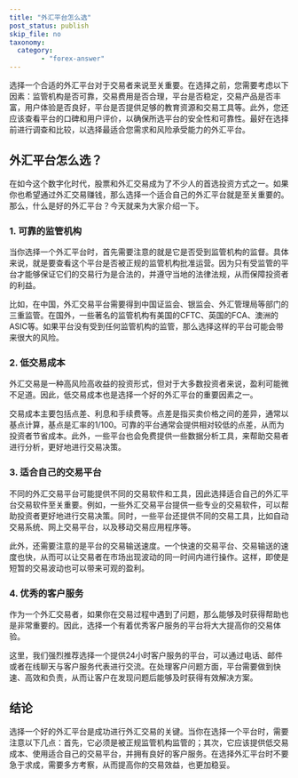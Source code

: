 ```yaml
---
title: "外汇平台怎么选"
post_status: publish
skip_file: no
taxonomy:
  category:
        - "forex-answer"
---
```


选择一个合适的外汇平台对于交易者来说至关重要。在选择之前，您需要考虑以下因素：监管机构是否可靠，交易费用是否合理，平台是否稳定，交易产品是否丰富，用户体验是否良好，平台是否提供足够的教育资源和交易工具等。此外，您还应该查看平台的口碑和用户评价，以确保所选平台的安全性和可靠性。最好在选择前进行调查和比较，以选择最适合您需求和风险承受能力的外汇平台。

## 外汇平台怎么选？

在如今这个数字化时代，股票和外汇交易成为了不少人的首选投资方式之一。如果你也希望通过外汇交易赚钱，那么选择一个适合自己的外汇平台就是至关重要的。那么，什么是好的外汇平台？今天就来为大家介绍一下。

### 1. 可靠的监管机构

当你选择一个外汇平台时，首先需要注意的就是它是否受到监管机构的监督。具体来说，就是要查看这个平台是否被正规的监管机构批准运营。因为只有受监管的平台才能够保证它们的交易行为是合法的，并遵守当地的法律法规，从而保障投资者的利益。

比如，在中国，外汇交易平台需要得到中国证监会、银监会、外汇管理局等部门的三重监管。在国外，一些著名的监管机构有美国的CFTC、英国的FCA、澳洲的ASIC等。如果平台没有受到任何监管机构的监管，那么选择这样的平台可能会带来很大的风险。

### 2. 低交易成本

外汇交易是一种高风险高收益的投资形式，但对于大多数投资者来说，盈利可能微不足道。因此，低交易成本也是选择一个好的外汇平台的重要因素之一。

交易成本主要包括点差、利息和手续费等。点差是指买卖价格之间的差异，通常以基点计算，基点是汇率的1/100。可靠的平台通常会提供相对较低的点差，从而为投资者节省成本。此外，一些平台也会免费提供一些数据分析工具，来帮助交易者进行分析，更好地进行交易决策。

### 3. 适合自己的交易平台

不同的外汇交易平台可能提供不同的交易软件和工具，因此选择适合自己的外汇平台交易软件至关重要。例如，一些外汇交易平台提供一些专业的交易软件，可以帮助投资者更好地进行交易决策。同时，一些平台还提供不同的交易工具，比如自动交易系统、网上交易平台，以及移动交易应用程序等。

此外，还需要注意的是平台的交易输送速度。一个快速的交易平台、交易输送的速度也快，从而可以让交易者在市场出现波动的同一时间内进行操作。这样，即使是短暂的交易波动也可以带来可观的盈利。

### 4. 优秀的客户服务

作为一个外汇交易者，如果你在交易过程中遇到了问题，那么能够及时获得帮助也是非常重要的。因此，选择一个有着优秀客户服务的平台将大大提高你的交易体验。

这里，我们强烈推荐选择一个提供24小时客户服务的平台，可以通过电话、邮件或者在线聊天与客户服务代表进行交流。在处理客户问题方面，平台需要做到快速、高效和负责，从而让客户在发现问题后能够及时获得有效解决方案。

## 结论

选择一个好的外汇平台是成功进行外汇交易的关键。当你在选择一个平台时，需要注意以下几点：首先，它必须是被正规监管机构监管的；其次，它应该提供低交易成本、使用适合自己的交易平台，并拥有良好的客户服务。在选择外汇平台时不要急于求成，需要多方考察，从而提高你的交易效益，也更加稳妥。 
